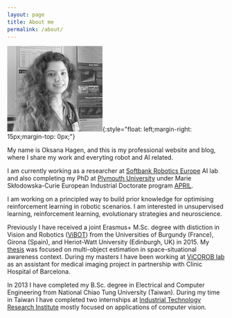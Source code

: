 ```yaml
---
layout: page
title: About me
permalink: /about/
---
```


![avatar](me_.png){:style="float: left;margin-right: 15px;margin-top: 0px;"}

My name is Oksana Hagen, and this is my professional website and blog, where I share my work and everyting robot and AI related. 

I am currently working as a researcher at [Softbank Robotics Europe](https://www.softbankrobotics.com/emea/en) AI lab and also completing my PhD at [Plymouth University](https://www.plymouth.ac.uk/research/robotics-neural-systems/people) under Marie Skłodowska-Curie European Industrial Doctorate program [APRIL](https://www.fose1.plymouth.ac.uk/socem/crns/april/#Home). 

I am working on a principled way to build prior knowledge for optimising reinforcement learning in robotic scenarios. I am interested in unsupervised learning, reinforcement learning, evolutionary strategies and neuroscience.

Previously I have received a joint Erasmus+ M.Sc. degree with distiction in Vision and Robotics ([ViBOT](https://www.vibot.org/)) from the Universities of Burgundy (France), Girona (Spain), and Heriot-Watt University (Edinburgh, UK) in 2015. My [thesis](https://ieeexplore.ieee.org/document/7500627) was focused on multi-object estimation in space-situational awareness context. During my masters I have been working at [ViCOROB lab](https://vicorob.udg.edu/) as an assistant for medical imaging project in partnership with Clinic Hospital of Barcelona. 

In 2013 I have completed my B.Sc. degree in Electrical and Computer Engineering from National Chiao Tung University (Taiwan). During my time in Taiwan I have completed two internships at [Industrial Technology Research Institute](https://www.itri.org.tw/eng/) mostly focused on applications of computer vision.


